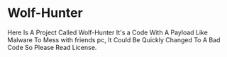 # Wolf-Hunter
Here Is A Project Called Wolf-Hunter It's a Code With A Payload Like Malware To Mess with friends pc, It Could Be Quickly Changed To A Bad Code So Please Read License.
